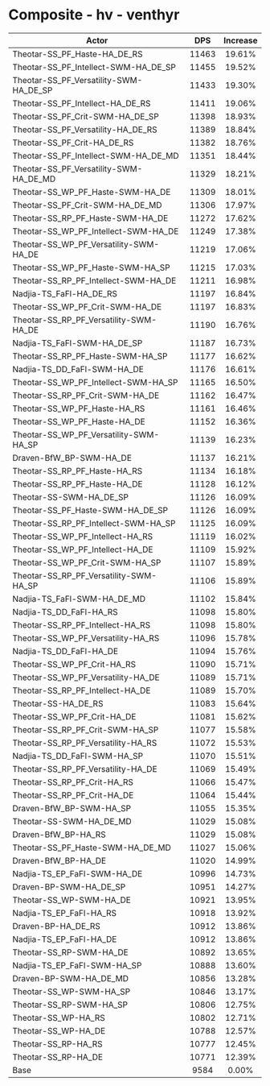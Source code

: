 # Composite - hv - venthyr
| Actor | DPS | Increase |
|---|:---:|:---:|
|Theotar-SS_PF_Haste-HA_DE_RS|11463|19.61%|
|Theotar-SS_PF_Intellect-SWM-HA_DE_SP|11455|19.52%|
|Theotar-SS_PF_Versatility-SWM-HA_DE_SP|11433|19.30%|
|Theotar-SS_PF_Intellect-HA_DE_RS|11411|19.06%|
|Theotar-SS_PF_Crit-SWM-HA_DE_SP|11398|18.93%|
|Theotar-SS_PF_Versatility-HA_DE_RS|11389|18.84%|
|Theotar-SS_PF_Crit-HA_DE_RS|11382|18.76%|
|Theotar-SS_PF_Intellect-SWM-HA_DE_MD|11351|18.44%|
|Theotar-SS_PF_Versatility-SWM-HA_DE_MD|11329|18.21%|
|Theotar-SS_WP_PF_Haste-SWM-HA_DE|11309|18.01%|
|Theotar-SS_PF_Crit-SWM-HA_DE_MD|11306|17.97%|
|Theotar-SS_RP_PF_Haste-SWM-HA_DE|11272|17.62%|
|Theotar-SS_WP_PF_Intellect-SWM-HA_DE|11249|17.38%|
|Theotar-SS_WP_PF_Versatility-SWM-HA_DE|11219|17.06%|
|Theotar-SS_WP_PF_Haste-SWM-HA_SP|11215|17.03%|
|Theotar-SS_RP_PF_Intellect-SWM-HA_DE|11211|16.98%|
|Nadjia-TS_FaFl-HA_DE_RS|11197|16.84%|
|Theotar-SS_WP_PF_Crit-SWM-HA_DE|11197|16.83%|
|Theotar-SS_RP_PF_Versatility-SWM-HA_DE|11190|16.76%|
|Nadjia-TS_FaFl-SWM-HA_DE_SP|11187|16.73%|
|Theotar-SS_RP_PF_Haste-SWM-HA_SP|11177|16.62%|
|Nadjia-TS_DD_FaFl-SWM-HA_DE|11176|16.61%|
|Theotar-SS_WP_PF_Intellect-SWM-HA_SP|11165|16.50%|
|Theotar-SS_RP_PF_Crit-SWM-HA_DE|11162|16.47%|
|Theotar-SS_WP_PF_Haste-HA_RS|11161|16.46%|
|Theotar-SS_WP_PF_Haste-HA_DE|11152|16.36%|
|Theotar-SS_WP_PF_Versatility-SWM-HA_SP|11139|16.23%|
|Draven-BfW_BP-SWM-HA_DE|11137|16.21%|
|Theotar-SS_RP_PF_Haste-HA_RS|11134|16.18%|
|Theotar-SS_RP_PF_Haste-HA_DE|11128|16.12%|
|Theotar-SS-SWM-HA_DE_SP|11126|16.09%|
|Theotar-SS_PF_Haste-SWM-HA_DE_SP|11126|16.09%|
|Theotar-SS_RP_PF_Intellect-SWM-HA_SP|11125|16.09%|
|Theotar-SS_WP_PF_Intellect-HA_RS|11119|16.02%|
|Theotar-SS_WP_PF_Intellect-HA_DE|11109|15.92%|
|Theotar-SS_WP_PF_Crit-SWM-HA_SP|11107|15.89%|
|Theotar-SS_RP_PF_Versatility-SWM-HA_SP|11106|15.89%|
|Nadjia-TS_FaFl-SWM-HA_DE_MD|11102|15.84%|
|Nadjia-TS_DD_FaFl-HA_RS|11098|15.80%|
|Theotar-SS_RP_PF_Intellect-HA_RS|11098|15.80%|
|Theotar-SS_WP_PF_Versatility-HA_RS|11096|15.78%|
|Nadjia-TS_DD_FaFl-HA_DE|11094|15.76%|
|Theotar-SS_WP_PF_Crit-HA_RS|11090|15.71%|
|Theotar-SS_WP_PF_Versatility-HA_DE|11089|15.71%|
|Theotar-SS_RP_PF_Intellect-HA_DE|11089|15.70%|
|Theotar-SS-HA_DE_RS|11083|15.64%|
|Theotar-SS_WP_PF_Crit-HA_DE|11081|15.62%|
|Theotar-SS_RP_PF_Crit-SWM-HA_SP|11077|15.58%|
|Theotar-SS_RP_PF_Versatility-HA_RS|11072|15.53%|
|Nadjia-TS_DD_FaFl-SWM-HA_SP|11070|15.51%|
|Theotar-SS_RP_PF_Versatility-HA_DE|11069|15.49%|
|Theotar-SS_RP_PF_Crit-HA_RS|11066|15.47%|
|Theotar-SS_RP_PF_Crit-HA_DE|11064|15.44%|
|Draven-BfW_BP-SWM-HA_SP|11055|15.35%|
|Theotar-SS-SWM-HA_DE_MD|11029|15.08%|
|Draven-BfW_BP-HA_RS|11029|15.08%|
|Theotar-SS_PF_Haste-SWM-HA_DE_MD|11027|15.06%|
|Draven-BfW_BP-HA_DE|11020|14.99%|
|Nadjia-TS_EP_FaFl-SWM-HA_DE|10996|14.73%|
|Draven-BP-SWM-HA_DE_SP|10951|14.27%|
|Theotar-SS_WP-SWM-HA_DE|10921|13.95%|
|Nadjia-TS_EP_FaFl-HA_RS|10918|13.92%|
|Draven-BP-HA_DE_RS|10912|13.86%|
|Nadjia-TS_EP_FaFl-HA_DE|10912|13.86%|
|Theotar-SS_RP-SWM-HA_DE|10892|13.65%|
|Nadjia-TS_EP_FaFl-SWM-HA_SP|10888|13.60%|
|Draven-BP-SWM-HA_DE_MD|10856|13.28%|
|Theotar-SS_WP-SWM-HA_SP|10846|13.17%|
|Theotar-SS_RP-SWM-HA_SP|10806|12.75%|
|Theotar-SS_WP-HA_RS|10802|12.71%|
|Theotar-SS_WP-HA_DE|10788|12.57%|
|Theotar-SS_RP-HA_RS|10777|12.45%|
|Theotar-SS_RP-HA_DE|10771|12.39%|
|Base|9584|0.00%|
